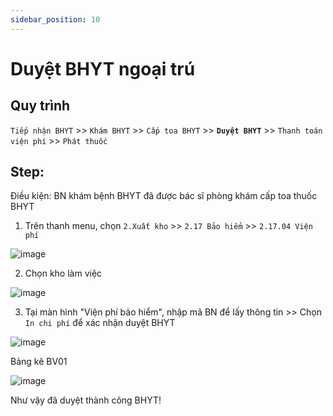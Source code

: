 ```yaml
---
sidebar_position: 10
---
```


# Duyệt BHYT ngoại trú
## Quy trình
`Tiếp nhận BHYT` >> `Khám BHYT` >> `Cấp toa BHYT` >> **`Duyệt BHYT`** >> `Thanh toán viện phí` >> `Phát thuốc`

## Step:
Điều kiện: BN khám bệnh BHYT đã được bác sĩ phòng khám cấp toa thuốc BHYT
1. Trên thanh menu, chọn `2.Xuất kho` >> `2.17 Bảo hiểm` >> `2.17.04 Viện phí`

![image](https://github.com/Gerphan94/docusaurus-work/assets/81787710/96c39364-693d-44bc-bfd3-4974b059c77a)

2. Chọn kho làm việc

![image](https://github.com/Gerphan94/docusaurus-work/assets/81787710/e3817097-63c5-4788-9c77-9dee14082133)

3. Tại màn hình "Viện phí bảo hiểm", nhập mã BN để lấy thông tin >> Chọn `In chi phí` để xác nhận duyệt BHYT

![image](https://github.com/Gerphan94/docusaurus-work/assets/81787710/10adf51c-a396-4407-a318-2d58038405d8)

Bảng kê BV01

![image](https://github.com/Gerphan94/docusaurus-work/assets/81787710/797ec00c-236b-4c70-bbbc-e65d60db9ab6)

Như vậy đã duyệt thành công BHYT!
